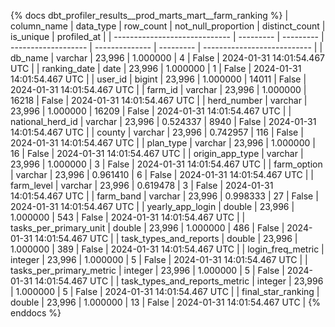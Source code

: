 {% docs dbt_profiler_results__prod_marts_mart__farm_ranking  %}
| column_name                   | data_type | row_count | not_null_proportion | distinct_count | is_unique | profiled_at                 |
| ----------------------------- | --------- | --------- | ------------------- | -------------- | --------- | --------------------------- |
| db_name                       | varchar   |    23,996 |            1.000000 |              4 |     False | 2024-01-31 14:01:54.467 UTC |
| ranking_date                  | date      |    23,996 |            1.000000 |              1 |     False | 2024-01-31 14:01:54.467 UTC |
| user_id                       | bigint    |    23,996 |            1.000000 |          14011 |     False | 2024-01-31 14:01:54.467 UTC |
| farm_id                       | varchar   |    23,996 |            1.000000 |          16218 |     False | 2024-01-31 14:01:54.467 UTC |
| herd_number                   | varchar   |    23,996 |            1.000000 |          16209 |     False | 2024-01-31 14:01:54.467 UTC |
| national_herd_id              | varchar   |    23,996 |            0.524337 |           8940 |     False | 2024-01-31 14:01:54.467 UTC |
| county                        | varchar   |    23,996 |            0.742957 |            116 |     False | 2024-01-31 14:01:54.467 UTC |
| plan_type                     | varchar   |    23,996 |            1.000000 |             16 |     False | 2024-01-31 14:01:54.467 UTC |
| origin_app_type               | varchar   |    23,996 |            1.000000 |              3 |     False | 2024-01-31 14:01:54.467 UTC |
| farm_option                   | varchar   |    23,996 |            0.961410 |              6 |     False | 2024-01-31 14:01:54.467 UTC |
| farm_level                    | varchar   |    23,996 |            0.619478 |              3 |     False | 2024-01-31 14:01:54.467 UTC |
| farm_band                     | varchar   |    23,996 |            0.998333 |             27 |     False | 2024-01-31 14:01:54.467 UTC |
| yearly_app_login              | double    |    23,996 |            1.000000 |            543 |     False | 2024-01-31 14:01:54.467 UTC |
| tasks_per_primary_unit        | double    |    23,996 |            1.000000 |            486 |     False | 2024-01-31 14:01:54.467 UTC |
| task_types_and_reports        | double    |    23,996 |            1.000000 |            389 |     False | 2024-01-31 14:01:54.467 UTC |
| login_freq_metric             | integer   |    23,996 |            1.000000 |              5 |     False | 2024-01-31 14:01:54.467 UTC |
| tasks_per_primary_metric      | integer   |    23,996 |            1.000000 |              5 |     False | 2024-01-31 14:01:54.467 UTC |
| task_types_and_reports_metric | integer   |    23,996 |            1.000000 |              5 |     False | 2024-01-31 14:01:54.467 UTC |
| final_star_ranking            | double    |    23,996 |            1.000000 |             13 |     False | 2024-01-31 14:01:54.467 UTC |
{% enddocs %}
